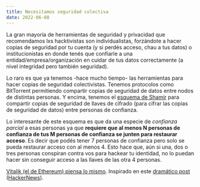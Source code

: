 ```yaml
---
title: Necesitamos seguridad colectiva
date: 2022-06-08
---
```


La gran mayoría de herramientas de seguridad y privacidad que recomendamos lxs hacktivistas son individualistas, forzándote a hacer copias de seguridad por tu cuenta (y si perdés acceso, chau a tus datos) o institucionistas en donde tenés que confiarle a una entidad/empresa/organización en cuidar de tus datos correctamente (a nivel integridad pero también seguridad).

Lo raro es que ya tenemos -hace mucho tiempo- las herramientas para hacer copias de seguridad colectivistas. Tenemos protocolos como BitTorrent permitiendo compartir copias de seguridad de datos entre nodos de distintas personas. Y encima, tenemos el [esquema de Shamir](https://es.wikipedia.org/wiki/Esquema_de_Shamir) para compartir copias de seguridad de llaves de cifrado (para cifrar las copias de seguridad de datos) entre personas de confianza.

Lo interesante de este esquema es que da una especie de _confianza parcial_ a esas personas ya que **requiere que al menos N personas de confianza de tus M personas de confianza se junten para restaurar acceso**. Es decir que podés tener 7 personas de confianza pero solo se pueda restaurar acceso con al menos 4. Esto hace que, aún si una, dos o tres personas conspiran contra vos para hackear tu identidad, no lo puedan hacer sin conseguir acceso a las llaves de las otra 4 personas.

[Vitalik (el de Ethereum) piensa lo mismo](https://vitalik.ca/general/2021/01/11/recovery.html). Inspirado en este [dramático post](https://shkspr.mobi/blog/2022/06/ive-locked-myself-out-of-my-digital-life/) ([HackerNews](https://news.ycombinator.com/item?id=31652650)).
